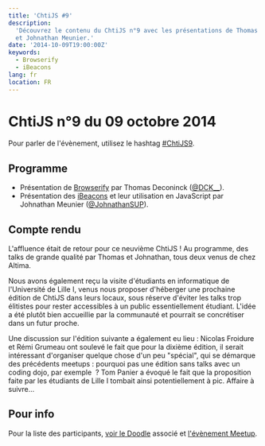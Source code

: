 ```yaml
---
title: 'ChtiJS #9'
description:
  'Découvrez le contenu du ChtiJS n°9 avec les présentations de Thomas Deconinck
  et Johnathan Meunier.'
date: '2014-10-09T19:00:00Z'
keywords:
  - Browserify
  - iBeacons
lang: fr
location: FR
---
```


# ChtiJS n°9 du 09 octobre 2014

Pour parler de l'évènement, utilisez le hashtag
[#ChtiJS9](https://twitter.com/search?q=%23ChtiJS9&src=hash).

## Programme

- Présentation de [Browserify](http://browserify.org/) par Thomas Deconinck
  ([@DCK\_\_](https://twitter.com/DCK__)).
- Présentation des [iBeacons](https://fr.wikipedia.org/wiki/IBeacon) et leur
  utilisation en JavaScript par Johnathan Meunier
  ([@JohnathanSUP](https://twitter.com/JohnathanSUP)).
  
## Compte rendu

L'affluence était de retour pour ce neuvième ChtiJS ! Au programme, des talks de
grande qualité par Thomas et Johnathan, tous deux venus de chez Altima.

Nous avons également reçu la visite d'étudiants en informatique de l'Université
de Lille I, venus nous proposer d'héberger une prochaine édition de ChtiJS dans
leurs locaux, sous réserve d'éviter les talks trop élitistes pour rester
accessibles à un public essentiellement étudiant. L'idée a été plutôt bien
accueillie par la communauté et pourrait se concrétiser dans un futur proche.

Une discussion sur l'édition suivante a également eu lieu : Nicolas Froidure et
Rémi Grumeau ont soulevé le fait que pour la dixième édition, il serait
intéressant d'organiser quelque chose d'un peu "spécial", qui se démarque des
précédents meetups : pourquoi pas une édition sans talks avec un coding dojo,
par exemple  ? Tom Panier a évoqué le fait que la proposition faite par les
étudiants de Lille I tombait ainsi potentiellement à pic. Affaire à suivre...

## Pour info

Pour la liste des participants,
[voir le Doodle](http://doodle.com/r2afv2286viszchb) associé et
[l'évènement Meetup](http://www.meetup.com/FranceJS/events/208222662/).
